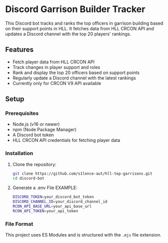 # Discord Garrison Builder Tracker

This Discord bot tracks and ranks the top officers in garrison building based on their support points in HLL.
It fetches data from HLL CRCON API and updates a Discord channel with the top 20 players' rankings.


## Features

- Fetch player data from HLL CRCON API
- Track changes in player support and roles
- Rank and display the top 20 officers based on support points
- Regularly update a Discord channel with the latest rankings
- Currently only for CRCON V9 API available

## Setup

### Prerequisites

- Node.js (v16 or newer)
- npm (Node Package Manager)
- A Discord bot token
- HLL CRCON API credentials for fetching player data

### Installation

1. Clone the repository:

   ```bash
   git clone https://github.com/s1lence-aut/hll-top-garrisons.git
   cd discord-bot

2. Generate a .env File
EXAMPLE:

   ```bash
   DISCORD_TOKEN=your_discord_bot_token
   DISCORD_CHANNEL_ID=your_discord_channel_id
   RCON_API_BASE_URL=your_api_base_url
   RCON_API_TOKEN=your_api_token
   
### File Format

This project uses ES Modules and is structured with the `.mjs` file extension.